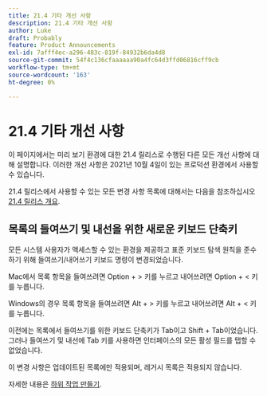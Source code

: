 ```yaml
---
title: 21.4 기타 개선 사항
description: 21.4 기타 개선 사항
author: Luke
draft: Probably
feature: Product Announcements
exl-id: 7afff4ec-a296-483c-819f-84932b6da4d8
source-git-commit: 54f4c136cfaaaaaa90a4fc64d3ffd06816cff9cb
workflow-type: tm+mt
source-wordcount: '163'
ht-degree: 0%

---
```


# 21.4 기타 개선 사항

이 페이지에서는 미리 보기 환경에 대한 21.4 릴리스로 수행된 다른 모든 개선 사항에 대해 설명합니다. 이러한 개선 사항은 2021년 10월 4일이 있는 프로덕션 환경에서 사용할 수 있습니다.

21.4 릴리스에서 사용할 수 있는 모든 변경 사항 목록에 대해서는 다음을 참조하십시오 [21.4 릴리스 개요](../../../product-announcements/product-releases/21.4-release-activity/21.4-release-overview.md).

## 목록의 들여쓰기 및 내선을 위한 새로운 키보드 단축키

모든 시스템 사용자가 액세스할 수 있는 환경을 제공하고 표준 키보드 탐색 원칙을 준수하기 위해 들여쓰기/내어쓰기 키보드 명령이 변경되었습니다.

Mac에서 목록 항목을 들여쓰려면 Option + > 키를 누르고 내어쓰려면 Option + &lt; 키를 누릅니다.

Windows의 경우 목록 항목을 들여쓰려면 Alt + > 키를 누르고 내어쓰려면 Alt + &lt; 키를 누릅니다.

이전에는 목록에서 들여쓰기를 위한 키보드 단축키가 Tab이고 Shift + Tab이었습니다. 그러나 들여쓰기 및 내선에 Tab 키를 사용하면 인터페이스의 모든 활성 필드를 탭할 수 없었습니다.

이 변경 사항은 업데이트된 목록에만 적용되며, 레거시 목록은 적용되지 않습니다.

자세한 내용은 [하위 작업 만들기](../../../manage-work/tasks/create-tasks/create-subtasks.md).
